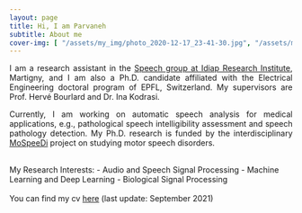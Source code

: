 ```yaml
---
layout: page
title: Hi, I am Parvaneh
subtitle: About me
cover-img: [ "/assets/my_img/photo_2020-12-17_23-41-30.jpg", "/assets/my_img/photo_2020-12-16_18-48-47.jpg", "/assets/my_img/photo_2020-12-17_23-45-22.jpg", "/assets/my_img/photo_2020-12-16_18-47-05.jpg"]
---
```


<p align="justify">
I am a research assistant in the <a href="https://www.idiap.ch/en/scientific-research/speech-and-audio-processing">Speech group at Idiap Research Institute</a>, Martigny, and I am also a Ph.D. candidate affiliated with the Electrical Engineering doctoral program of EPFL, Switzerland. My supervisors are Prof. Hervé Bourlard and Dr. Ina Kodrasi.
</p>

<p align="justify">
Currently, I am working on automatic speech analysis for medical applications, e.g., pathological speech intelligibility assessment and speech pathology detection. My Ph.D. research is funded by the interdisciplinary <a href="https://www.unige.ch/fapse/mospeedi/">MoSpeeDi</a> project on studying motor speech disorders.
</p>
<br />
My Research Interests:
- Audio and Speech Signal Processing
- Machine Learning and Deep Learning
- Biological Signal Processing

<br />
<br />
You can find my cv <a href="https://github.com/PJanbakhshi/Pjanbakhshi.github.io/blob/master/docs/cv_github.pdf?raw=1">here</a> (last update: September 2021)
